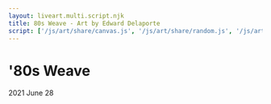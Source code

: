 ```yaml
---
layout: liveart.multi.script.njk
title: 80s Weave - Art by Edward Delaporte
script: ['/js/art/share/canvas.js', '/js/art/share/random.js', '/js/art/share/starfield.js', '/js/art/share/canvas.js', '/js/art/80s.js']
---
```


# '80s Weave
2021 June 28